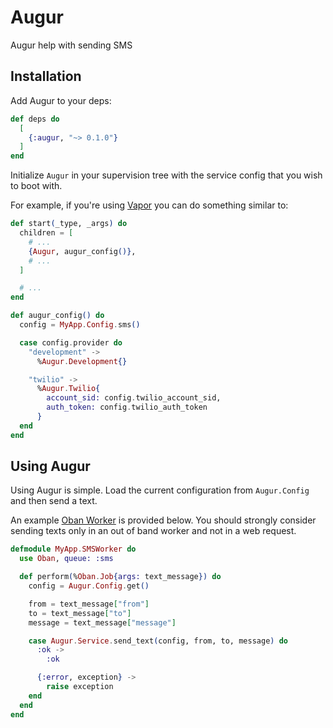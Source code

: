 # Augur

<!-- MDOC !-->

Augur help with sending SMS

## Installation

Add Augur to your deps:

```elixir
def deps do
  [
    {:augur, "~> 0.1.0"}
  ]
end
```

Initialize `Augur` in your supervision tree with the service config
that you wish to boot with.

For example, if you're using [Vapor](https://github.com/keathley/vapor) you
can do something similar to:

```elixir
def start(_type, _args) do
  children = [
    # ...
    {Augur, augur_config()},
    # ...
  ]

  # ...
end

def augur_config() do
  config = MyApp.Config.sms()

  case config.provider do
    "development" ->
      %Augur.Development{}

    "twilio" ->
      %Augur.Twilio{
        account_sid: config.twilio_account_sid,
        auth_token: config.twilio_auth_token
      }
  end
end
```

## Using Augur

Using Augur is simple. Load the current configuration from `Augur.Config` and then send a text.

An example [Oban Worker](https://github.com/sorentwo/oban) is provided below. You should strongly consider
sending texts only in an out of band worker and not in a web request.

```elixir
defmodule MyApp.SMSWorker do
  use Oban, queue: :sms

  def perform(%Oban.Job{args: text_message}) do
    config = Augur.Config.get()

    from = text_message["from"]
    to = text_message["to"]
    message = text_message["message"]

    case Augur.Service.send_text(config, from, to, message) do
      :ok ->
        :ok

      {:error, exception} ->
        raise exception
    end
  end
end
```
